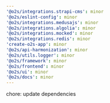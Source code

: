 ```yaml
---
'@o2s/integrations.strapi-cms': minor
'@o2s/eslint-config': minor
'@o2s/integrations.medusajs': minor
'@o2s/integrations.algolia': minor
'@o2s/integrations.mocked': minor
'@o2s/integrations.redis': minor
'create-o2s-app': minor
'@o2s/api-harmonization': minor
'@o2s/utils.logger': minor
'@o2s/framework': minor
'@o2s/frontend': minor
'@o2s/ui': minor
'@o2s/docs': minor
---
```


chore: update dependencies
